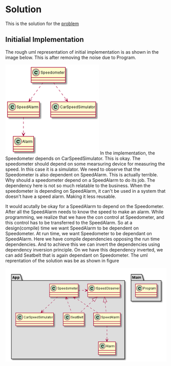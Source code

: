 # Solution

This is the solution for the [problem](https://github.com/WonderTools/design-patterns/blob/master/Problem01/Assignment/ProblemStatement.md)

## Initialial Implementation

The rough uml representation of initial implementation is as shown in the image below. This is after removing the noise due to Program.

![Initial Implementation Noise Removed](Problem2.png)
In the implementation, the Speedometer depends on CarSpeedSimulator. This is okay. The speedometer should depend on some mearsuring device for measuring the speed. In this case it is a simulator. We need to observe that the Speedometer is also dependent on SpeedAlarm. This is actually terrible. Why should a speedometer depend on a SpeedAlarm to do its job. The dependency here is not so much relatable to the business. When the speedometer is depending on SpeedAlarm, it can't be used in a system that doesn't have a speed alarm. Making it less reusable.

It would acutally be okay for a SpeedAlarm to depend on the Speedometer. After all the SpeedAlarm needs to know the speed to make an alarm. While programming, we realize that we have the con control at Speedometer, and this control has to be transferred to the SpeedAlarm. So at a design(compile) time we want SpeedAlarm to be dependent on Speedometer. At run time, we want Speedometer to be dependant on SpeedAlarm. Here we have compile dependencies opposing the run time dependencies. And to achieve this we can invert the dependencies using dependency inversion principle. On we have this dependency inverted, we can add Seatbelt that is again dependant on Speedometer. The uml reprentation of the solution was be as shown in figure

![Solution](Solution.png)

